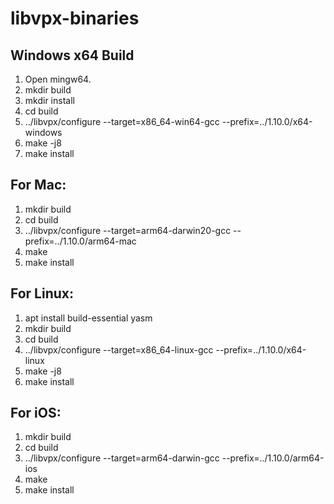# libvpx-binaries

## Windows x64 Build

1. Open mingw64.
2. mkdir build
3. mkdir install
4. cd build
5. ../libvpx/configure --target=x86_64-win64-gcc --prefix=../1.10.0/x64-windows
6. make -j8
7. make install

## For Mac:

1. mkdir build
2. cd build
3. ../libvpx/configure --target=arm64-darwin20-gcc --prefix=../1.10.0/arm64-mac
4. make
5. make install

## For Linux:

1. apt install build-essential yasm
2. mkdir build
3. cd build
4. ../libvpx/configure --target=x86_64-linux-gcc --prefix=../1.10.0/x64-linux
5. make -j8
6. make install

## For iOS:

1. mkdir build
2. cd build
3. ../libvpx/configure --target=arm64-darwin-gcc --prefix=../1.10.0/arm64-ios
4. make
5. make install

